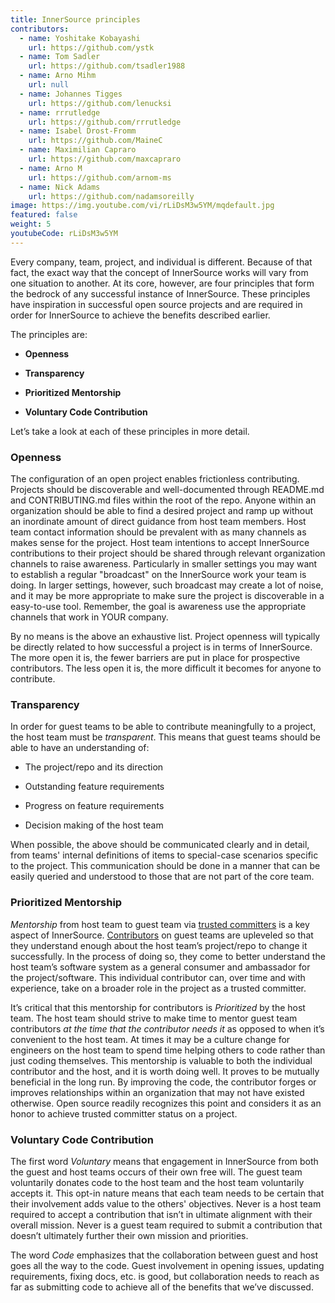 ```yaml
---
title: InnerSource principles
contributors:
  - name: Yoshitake Kobayashi
    url: https://github.com/ystk
  - name: Tom Sadler
    url: https://github.com/tsadler1988
  - name: Arno Mihm
    url: null
  - name: Johannes Tigges
    url: https://github.com/lenucksi
  - name: rrrutledge
    url: https://github.com/rrrutledge
  - name: Isabel Drost-Fromm
    url: https://github.com/MaineC
  - name: Maximilian Capraro
    url: https://github.com/maxcapraro
  - name: Arno M
    url: https://github.com/arnom-ms
  - name: Nick Adams
    url: https://github.com/nadamsoreilly
image: https://img.youtube.com/vi/rLiDsM3w5YM/mqdefault.jpg
featured: false
weight: 5
youtubeCode: rLiDsM3w5YM
---
```

<div class="paragraph">
<p>Every company, team, project, and individual is different.
Because of that fact, the exact way that the concept of InnerSource works will vary from one situation to another.
At its core, however, are four principles that form the bedrock of any successful instance of InnerSource.
These principles have inspiration in successful open source projects and are required in order for InnerSource to achieve the benefits described earlier.</p>
</div>
<div class="paragraph">
<p>The principles are:</p>
</div>
<div class="ulist">
<ul>
<li>
<p><strong>Openness</strong></p>
</li>
<li>
<p><strong>Transparency</strong></p>
</li>
<li>
<p><strong>Prioritized Mentorship</strong></p>
</li>
<li>
<p><strong>Voluntary Code Contribution</strong></p>
</li>
</ul>
</div>
<div class="paragraph">
<p>Let&#8217;s take a look at each of these principles in more detail.</p>
</div>
<div class="sect2">
<h3 id="_openness">Openness</h3>
<div class="paragraph">
<p>The configuration of an open project enables frictionless contributing.
Projects should be discoverable and well-documented through README.md and CONTRIBUTING.md files within the root of the repo.
Anyone within an organization should be able to find a desired project and ramp up without an inordinate amount of direct guidance from host team members.
Host team contact information should be prevalent with as many channels as makes sense for the project.
Host team intentions to accept InnerSource contributions to their project should be shared through relevant organization channels to raise awareness.
Particularly in smaller settings you may want to establish a regular "broadcast" on the InnerSource work your team is doing.
In larger settings, however, such broadcast may create a lot of noise, and it may be more appropriate to make sure the project is discoverable in a easy-to-use tool.
Remember, the goal is awareness use the appropriate channels that work in YOUR company.</p>
</div>
<div class="paragraph">
<p>By no means is the above an exhaustive list.
Project openness will typically be directly related to how successful a project is in terms of InnerSource.
The more open it is, the fewer barriers are put in place for prospective contributors.
The less open it is, the more difficult it becomes for anyone to contribute.</p>
</div>
</div>
<div class="sect2">
<h3 id="_transparency">Transparency</h3>
<div class="paragraph">
<p>In order for guest teams to be able to contribute meaningfully to a project, the host team must be <em>transparent</em>.
This means that guest teams should be able to have an understanding of:</p>
</div>
<div class="ulist">
<ul>
<li>
<p>The project/repo and its direction</p>
</li>
<li>
<p>Outstanding feature requirements</p>
</li>
<li>
<p>Progress on feature requirements</p>
</li>
<li>
<p>Decision making of the host team</p>
</li>
</ul>
</div>
<div class="paragraph">
<p>When possible, the above should be communicated clearly and in detail, from teams' internal definitions of items to special-case scenarios specific to the project.
This communication should be done in a manner that can be easily queried and understood to those that are not part of the core team.</p>
</div>
</div>
<div class="sect2">
<h3 id="_prioritized_mentorship">Prioritized Mentorship</h3>
<div class="paragraph">
<p><em>Mentorship</em> from host team to guest team via <a href="https://innersourcecommons.org/learn/learning-path/trusted-committer">trusted committers</a> is a key aspect of InnerSource.
<a href="https://innersourcecommons.org/learn/learning-path/contributor">Contributors</a> on guest teams are upleveled so that they understand enough about the host team&#8217;s project/repo to change it successfully.
In the process of doing so, they come to better understand the host team&#8217;s software system as a general consumer and ambassador for the project/software.
This individual contributor can, over time and with experience, take on a broader role in the project as a trusted committer.</p>
</div>
<div class="paragraph">
<p>It&#8217;s critical that this mentorship for contributors is <em>Prioritized</em> by the host team.
The host team should strive to make time to mentor guest team contributors <em>at the time that the contributor needs it</em> as opposed to when it&#8217;s convenient to the host team.
At times it may be a culture change for engineers on the host team to spend time helping others to code rather than just coding themselves.
This mentorship is valuable to both the individual contributor and the host, and it is worth doing well.
It proves to be mutually beneficial in the long run. By improving the code, the contributor forges or
improves relationships within an organization that may not have existed otherwise.
Open source readily recognizes this point and considers it as an honor to achieve trusted committer status on a project.</p>
</div>
</div>
<div class="sect2">
<h3 id="_voluntary_code_contribution">Voluntary Code Contribution</h3>
<div class="paragraph">
<p>The first word <em>Voluntary</em> means that engagement in InnerSource from both the guest and host teams occurs of their own free will.
The guest team voluntarily donates code to the host team and the host team voluntarily accepts it.
This opt-in nature means that each team needs to be certain that their involvement adds value to the others' objectives.
Never is a host team required to accept a contribution that isn&#8217;t in ultimate alignment with their overall mission.
Never is a guest team required to submit a contribution that doesn&#8217;t ultimately further their own mission and priorities.</p>
</div>
<div class="paragraph">
<p>The word <em>Code</em> emphasizes that the collaboration between guest and host goes all the way to the code.
Guest involvement in opening issues, updating requirements, fixing docs, etc. is good, but collaboration needs to reach as far as submitting code to achieve all of the benefits that we&#8217;ve discussed.</p>
</div>
</div>
<!--- This file autogenerated from https://github.com/InnerSourceCommons/InnerSourceLearningPath/blob/main/scripts -->